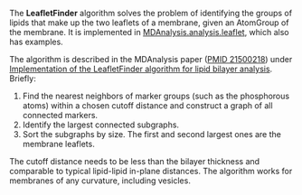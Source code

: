 The **LeafletFinder** algorithm solves the problem of identifying the groups of lipids that make up the two leaflets of a membrane, given an AtomGroup of the membrane. It is implemented in [MDAnalysis.analysis.leaflet](http://pythonhosted.org//MDAnalysis/documentation_pages/analysis/leaflet.html), which also has examples.

The algorithm is described in the MDAnalysis paper ([PMID 21500218](http://www.ncbi.nlm.nih.gov/pubmed/21500218))  under [Implementation of the LeafletFinder algorithm for lipid bilayer analysis](http://www.ncbi.nlm.nih.gov/pmc/articles/PMC3144279/#S9). Briefly:

  1. Find the nearest neighbors of marker groups (such as the phosphorous atoms) within a chosen cutoff distance and construct a graph of all connected markers.
  1. Identify the largest connected subgraphs.
  1. Sort the subgraphs by size. The first and second largest ones are the membrane leaflets.

The cutoff distance needs to be less than the bilayer thickness and comparable to typical lipid-lipid in-plane distances. The algorithm works for membranes of any curvature, including vesicles.
